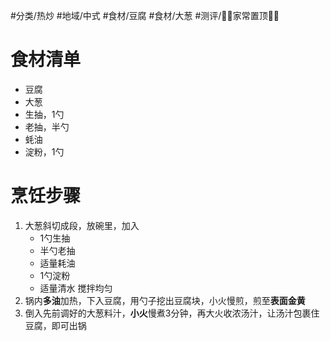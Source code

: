 #分类/热炒 
#地域/中式 
#食材/豆腐 #食材/大葱 
#测评/📌📌家常置顶📌📌

# 食材清单

- 豆腐
- 大葱
- 生抽，1勺
- 老抽，半勺
- 蚝油
- 淀粉，1勺

# 烹饪步骤

1. 大葱斜切成段，放碗里，加入
   - 1勺生抽
   - 半勺老抽
   - 适量耗油
   - 1勺淀粉
   - 适量清水
    搅拌均匀
2. 锅内**多油**加热，下入豆腐，用勺子挖出豆腐块，小火慢煎，煎至**表面金黄**
3. 倒入先前调好的大葱料汁，**小火**慢煮3分钟，再大火收浓汤汁，让汤汁包裹住豆腐，即可出锅